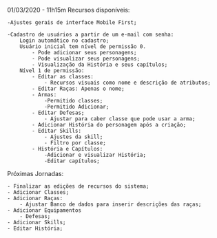 01/03/2020 - 11h15m
Recursos disponíveis:

    -Ajustes gerais de interface Mobile First;
    
    -Cadastro de usuários a partir de um e-mail com senha:
        Login automático no cadastro;
        Usuário inicial tem nível de permissão 0.     
            - Pode adicionar seus personagens;
            - Pode visualizar seus personagens;
            - Visualização da História e seus capítulos;
        Nível 1 de permissão:
            - Editar as classes:
                - Recursos visuais como nome e descrição de atributos;
            - Editar Raças: Apenas o nome;
            - Armas:
                -Permitido classes;
                -Permitido Adicionar;
            - Editar Defesas;
                - Ajustar para caber classe que pode usar a arma;
            - Adicionar História do personagem após a criação;
            - Editar Skills:
                - Ajustes da skill;
                - Filtro por classe;
            - História e Capítulos:
                -Adicionar e visualizar História;
                -Editar capítulos;

Próximas Jornadas:

    - Finalizar as edições de recursos do sistema;
    - Adicionar Classes;
    - Adicionar Raças:
        - Ajustar Banco de dados para inserir descrições das raças;
    - Adicionar Equipamentos
        - Defesas;
    - Adicionar Skills;
    - Editar História;
    

    